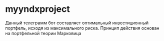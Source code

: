 # myyndxproject

Данный телеграмм бот составляет оптимальный инвестиционный портфель, исходя из максимального риска.
Принцип действия основан на портфельной теории Марковица

